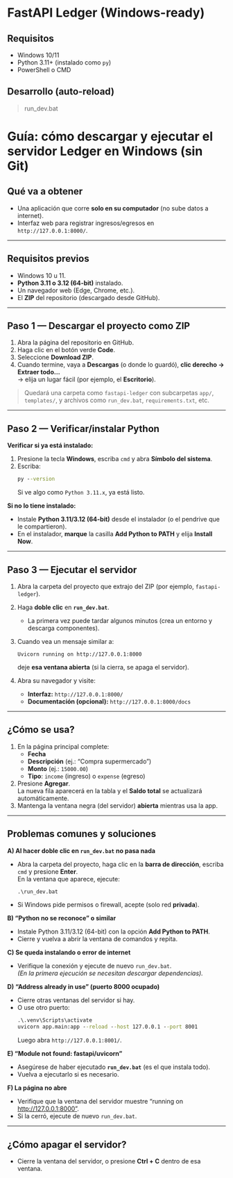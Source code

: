 # FastAPI Ledger (Windows-ready)

## Requisitos
- Windows 10/11
- Python 3.11+ (instalado como `py`)
- PowerShell o CMD

## Desarrollo (auto-reload)

> run_dev.bat

# Guía: cómo descargar y ejecutar el servidor **Ledger** en Windows (sin Git)

## Qué va a obtener
- Una aplicación que corre **solo en su computador** (no sube datos a internet).
- Interfaz web para registrar ingresos/egresos en `http://127.0.0.1:8000/`.

---

## Requisitos previos
- Windows 10 u 11.
- **Python 3.11 o 3.12 (64-bit)** instalado.
- Un navegador web (Edge, Chrome, etc.).
- El **ZIP** del repositorio (descargado desde GitHub).

---

## Paso 1 — Descargar el proyecto como ZIP
1. Abra la página del repositorio en GitHub.
2. Haga clic en el botón verde **Code**.
3. Seleccione **Download ZIP**.
4. Cuando termine, vaya a **Descargas** (o donde lo guardó), **clic derecho → Extraer todo…**  
   → elija un lugar fácil (por ejemplo, el **Escritorio**).

> Quedará una carpeta como `fastapi-ledger` con subcarpetas `app/`, `templates/`, y archivos como `run_dev.bat`, `requirements.txt`, etc.

---

## Paso 2 — Verificar/instalar Python
**Verificar si ya está instalado:**
1. Presione la tecla **Windows**, escriba `cmd` y abra **Símbolo del sistema**.
2. Escriba:
    ```cmd
    py --version
    ```
   Si ve algo como `Python 3.11.x`, ya está listo.

**Si no lo tiene instalado:**
- Instale **Python 3.11/3.12 (64-bit)** desde el instalador (o el pendrive que le compartieron).
- En el instalador, **marque** la casilla **Add Python to PATH** y elija **Install Now**.

---

## Paso 3 — Ejecutar el servidor
1. Abra la carpeta del proyecto que extrajo del ZIP (por ejemplo, `fastapi-ledger`).
2. Haga **doble clic** en **`run_dev.bat`**.
   - La primera vez puede tardar algunos minutos (crea un entorno y descarga componentes).
3. Cuando vea un mensaje similar a:
    ```
    Uvicorn running on http://127.0.0.1:8000
    ```
   deje **esa ventana abierta** (si la cierra, se apaga el servidor).

4. Abra su navegador y visite:
   - **Interfaz:** `http://127.0.0.1:8000/`  
   - **Documentación (opcional):** `http://127.0.0.1:8000/docs`

---

## ¿Cómo se usa?
1. En la página principal complete:
   - **Fecha**
   - **Descripción** (ej.: “Compra supermercado”)
   - **Monto** (ej.: `15000.00`)
   - **Tipo**: `income` (ingreso) o `expense` (egreso)
2. Presione **Agregar**.  
   La nueva fila aparecerá en la tabla y el **Saldo total** se actualizará automáticamente.
3. Mantenga la ventana negra (del servidor) **abierta** mientras usa la app.

---

## Problemas comunes y soluciones

**A) Al hacer doble clic en `run_dev.bat` no pasa nada**  
- Abra la carpeta del proyecto, haga clic en la **barra de dirección**, escriba `cmd` y presione **Enter**.  
  En la ventana que aparece, ejecute:
    ```cmd
    .\run_dev.bat
    ```
- Si Windows pide permisos o firewall, acepte (solo red **privada**).

**B) “Python no se reconoce” o similar**  
- Instale Python 3.11/3.12 (64-bit) con la opción **Add Python to PATH**.  
- Cierre y vuelva a abrir la ventana de comandos y repita.

**C) Se queda instalando o error de internet**  
- Verifique la conexión y ejecute de nuevo `run_dev.bat`.  
  *(En la primera ejecución se necesitan descargar dependencias).*

**D) “Address already in use” (puerto 8000 ocupado)**  
- Cierre otras ventanas del servidor si hay.  
- O use otro puerto:
    ```cmd
    .\.venv\Scripts\activate
    uvicorn app.main:app --reload --host 127.0.0.1 --port 8001
    ```
  Luego abra `http://127.0.0.1:8001/`.

**E) “Module not found: fastapi/uvicorn”**  
- Asegúrese de haber ejecutado **`run_dev.bat`** (es el que instala todo).  
- Vuelva a ejecutarlo si es necesario.

**F) La página no abre**  
- Verifique que la ventana del servidor muestre “running on http://127.0.0.1:8000”.  
- Si la cerró, ejecute de nuevo `run_dev.bat`.

---

## ¿Cómo apagar el servidor?
- Cierre la ventana del servidor, o presione **Ctrl + C** dentro de esa ventana.

